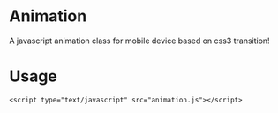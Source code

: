 # Animation

A javascript animation class for mobile device based on css3 transition!

# Usage

`<script type="text/javascript" src="animation.js"></script>`

